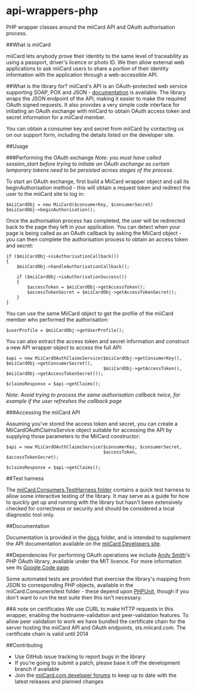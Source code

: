 api-wrappers-php
================

PHP wrapper classes around the miiCard API and OAuth authorisation process.

##What is miiCard

miiCard lets anybody prove their identity to the same level of traceability as using a passport, driver's licence or photo ID. We then allow external web applications to ask miiCard users to share a portion of their identity information with the application through a web-accessible API.

##What is the library for?
miiCard's API is an OAuth-protected web service supporting SOAP, POX and JSON - [documentation](http://www.miicard.com/developers) is available. The library wraps the JSON endpoint of the API, making it easier to make the required OAuth signed requests. It also provides a very simple code interface for initiating an OAuth exchange with miiCard to obtain OAuth access token and secret information for a miiCard member.

You can obtain a consumer key and secret from miiCard by contacting us on our support form, including the details listed on the developer site.

##Usage

###Performing the OAuth exchange
*Note: you must have called session_start before trying to initiate an OAuth exchange as certain temporary tokens need to be persisted across stages of the process.*

To start an OAuth exchange, first build a MiiCard wrapper object and call its beginAuthorisation method - this will obtain a request token and redirect the user to the miiCard site to log in:

    $miiCardObj = new MiiCard($consumerKey, $consumerSecret)
    $miiCardObj->beginAuthorisation();

Once the authorisation process has completed, the user will be redirected back to the page they left in your application. You can detect when your page is being called as an OAuth callback by asking the MiiCard object - you can then complete the authorisation process to obtain an access token and secret:

    if ($miiCardObj->isAuthorisationCallback())
    {
        $miiCardObj->handleAuthorisationCallback();

        if ($miiCardObj->isAuthorisationSuccess())
        {
            $accessToken = $miiCardObj->getAccessToken();
            $accessTokenSecret = $miiCardObj->getAccessTokenSecret();
        }
    }   

You can use the same MiiCard object to get the profile of the miiCard member who performed the authorisation:

    $userProfile = $miiCardObj->getUserProfile();

You can also extract the access token and secret information and construct a new API wrapper object to access the full API:

    $api = new MiiCardOAuthClaimsService($miiCardObj->getConsumerKey(), $miiCardObj->getConsumerSecret(),
                                         $miiCardObj->getAccessToken(), $miiCardObj->getAccessTokenSecret());

    $claimsResponse = $api->getClaims();

*Note: Avoid trying to process the same authorisation callback twice, for example if the user refreshes the callback page*

###Accessing the miiCard API

Assuming you've stored the access token and secret, you can create a MiiCardOAuthClaimsService object suitable for accessing the API by supplying those parameters to the MiiCard constructor:

    $api = new MiiCardOAuthClaimsService($consumerKey, $consumerSecret,
                                         $accessToken, $accessTokenSecret);

    $claimsResponse = $api->getClaims();

##Test harness

The [miiCard.Consumers.TestHarness folder](api-wrappers-php/blob/master/miiCard.Consumers.TestHarness) contains a quick test harness to allow some interactive testing of the library. It may serve as a guide for how to quickly get up and running with the library but hasn't been extensively checked for correctness or security and should be considered a local diagnostic tool only.

##Documentation

Documentation is provided in the [docs](api-wrappers-php/blob/master/miiCard.Consumers/docs) folder, and is intended to supplement the API documentation available on the [miiCard Developers site](http://www.miicard.com/developers).

##Dependencies
For performing OAuth operations we include [Andy Smith](http://term.ie/blog/)'s PHP OAuth library, available under the MIT licence. For more information see its [Google Code page](http://oauth.googlecode.com/svn/code/php/).

Some automated tests are provided that exercise the library's mapping from JSON to corresponding PHP objects, available in the miiCard.Consumers/test folder - these depend upon [PHPUnit](https://github.com/sebastianbergmann/phpunit/), though if you don't want to run the test suite then this isn't necessary.

##A note on certificates
We use CURL to make HTTP requests in this wrapper, enabling the hostname-validation and peer-validation features. To allow peer validation to work we have bundled the certificate chain for the server hosting the miiCard API and OAuth endpoints, sts.miicard.com. The certificate chain is valid until 2014

##Contributing
* Use GitHub issue tracking to report bugs in the library
* If you're going to submit a patch, please base it off the development branch if available
* Join the [miiCard.com developer forums](http://www.miicard.com/developers) to keep up to date with the latest releases and planned changes